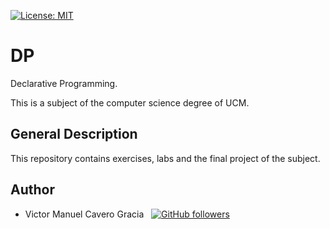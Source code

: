 [![License: MIT](https://img.shields.io/badge/License-MIT-blue.svg)](LICENSE)

# DP

Declarative Programming.

This is a subject of the computer science degree of UCM.

## General Description 

This repository contains exercises, labs and the final project of the subject.

## Author

* Victor Manuel Cavero Gracia &nbsp; [![GitHub followers](https://img.shields.io/github/followers/victorcavero14?label=%40victorcavero14&style=social)](https://github.com/victorcavero14)
